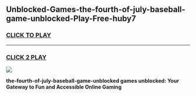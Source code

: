 
## Unblocked-Games-the-fourth-of-july-baseball-game-unblocked-Play-Free-huby7
<h3>
<a href="https://premium76.site?title=the-fourth-of-july-baseball-game-unblocked&ref=18A1">CLICK TO PLAY</a></h3>
<hr>

<h3>
<a href="https://premium76.site?title=the-fourth-of-july-baseball-game-unblocked&ref=18A1">CLICK 2 PLAY</a>
  
</h3>

<a href="https://premium76.site?title=the-fourth-of-july-baseball-game-unblocked&ref=18A1"><img src="https://clearcache.store/games.png"></a>


**the-fourth-of-july-baseball-game-unblocked games unblocked: Your Gateway to Fun and Accessible Online Gaming**

